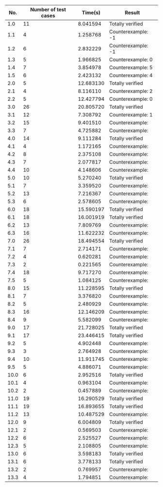 
| No.   | Number of test cases | Time(s)   | Result            |
|-------|----------------------|-----------|-------------------|
| 1.0   | 11                   | 8.041594  | Totally verified  |
| 1.1   | 4                    | 1.258768  | Counterexample: -1    |
| 1.2   | 6                    | 2.832229  | Counterexample: -1    |
| 1.3   | 5                    | 1.966825  | Counterexample:  0    |
| 1.4   | 7                    | 3.854978  | Counterexample:  5    |
| 1.5   | 6                    | 2.423132  | Counterexample:  4    |
| 2.0   | 5                    | 12.683130 | Totally verified  |
| 2.1   | 4                    | 8.116110  | Counterexample:  2    |
| 2.2   | 5                    | 12.427794 | Counterexample:  0    |
| 3.0   | 26                   | 20.805720 | Totally verified  |
| 3.1   | 12                   | 7.308792  | Counterexample: 1   |
| 3.2   | 15                   | 9.401510  | Counterexample:    |
| 3.3   | 7                    | 4.725882  | Counterexample:    |
| 4.0   | 14                   | 9.111284  | Totally verified  |
| 4.1   | 4                    | 1.172165  | Counterexample:    |
| 4.2   | 8                    | 2.375108  | Counterexample:    |
| 4.3   | 7                    | 2.077817  | Counterexample:    |
| 4.4   | 10                   | 4.148606  | Counterexample:    |
| 5.0   | 10                   | 5.270240  | Totally verified  |
| 5.1   | 7                    | 3.359520  | Counterexample:    |
| 5.2   | 13                   | 7.216367  | Counterexample:    |
| 5.3   | 6                    | 2.578605  | Counterexample:    |
| 6.0   | 18                   | 15.590197 | Totally verified  |
| 6.1   | 18                   | 16.001919 | Totally verified  |
| 6.2   | 13                   | 7.809769  | Counterexample:    |
| 6.3   | 16                   | 11.622232 | Counterexample:    |
| 7.0   | 26                   | 18.494554 | Totally verified  |
| 7.1   | 7                    | 2.714171  | Counterexample:    |
| 7.2   | 4                    | 0.620281  | Counterexample:    |
| 7.3   | 2                    | 0.221565  | Counterexample:    |
| 7.4   | 18                   | 9.717270  | Counterexample:    |
| 7.5   | 5                    | 1.084125  | Counterexample:    |
| 8.0   | 15                   | 11.228595 | Totally verified  |
| 8.1   | 7                    | 3.376820  | Counterexample:    |
| 8.2   | 5                    | 2.480929  | Counterexample:    |
| 8.3   | 16                   | 12.146209 | Counterexample:    |
| 8.4   | 9                    | 5.582099  | Counterexample:    |
| 9.0   | 17                   | 21.728025 | Totally verified  |
| 9.1   | 17                   | 23.446415 | Totally verified  |
| 9.2   | 5                    | 4.902448  | Counterexample:    |
| 9.3   | 3                    | 2.764928  | Counterexample:    |
| 9.4   | 10                   | 11.911745 | Counterexample:    |
| 9.5   | 5                    | 4.886071  | Counterexample:    |
| 10.0  | 6                    | 2.952516  | Totally verified  |
| 10.1  | 4                    | 0.963104  | Counterexample:    |
| 10.2  | 2                    | 0.457889  | Counterexample:    |
| 11.0  | 19                   | 16.290529 | Totally verified  |
| 11.1  | 19                   | 16.893655 | Totally verified  |
| 11.2  | 13                   | 10.487529 | Counterexample:    |
| 12.0  | 9                    | 6.004809  | Totally verified  |
| 12.1  | 2                    | 0.569503  | Counterexample:    |
| 12.2  | 6                    | 2.525527  | Counterexample:    |
| 12.3  | 5                    | 2.108805  | Counterexample:    |
| 13.0  | 6                    | 3.598183  | Totally verified  |
| 13.1  | 6                    | 3.778133  | Totally verified  |
| 13.2  | 2                    | 0.769957  | Counterexample:    |
| 13.3  | 4                    | 1.794851  | Counterexample:    |
